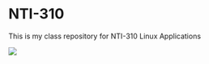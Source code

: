 # NTI-310

This is my class repository for NTI-310 Linux Applications

![](https://africacheck.org/wp-content/uploads/2012/08/Someone-is-wrong-on-internet.png)
